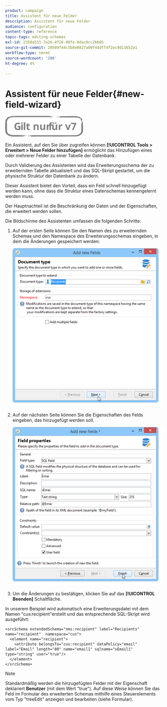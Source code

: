 ```yaml
---
product: campaign
title: Assistent für neue Felder
description: Assistent für neue Felder
audience: configuration
content-type: reference
topic-tags: editing-schemas
exl-id: 2350a531-7a26-4f26-90fe-8dac0cc26605
source-git-commit: 20509f44c5b8e0827a09f44dffdf2ec9d11652a1
workflow-type: tm+mt
source-wordcount: '206'
ht-degree: 4%

---
```


# Assistent für neue Felder{#new-field-wizard}

![](../../assets/v7-only.svg)

Ein Assistent, auf den Sie über zugreifen können **[!UICONTROL Tools > Erweitert > Neue Felder hinzufügen]** ermöglicht das Hinzufügen eines oder mehrerer Felder zu einer Tabelle der Datenbank.

Durch Validierung des Assistenten wird das Erweiterungsschema der zu erweiternden Tabelle aktualisiert und das SQL-Skript gestartet, um die physische Struktur der Datenbank zu ändern.

Dieser Assistent bietet den Vorteil, dass ein Feld schnell hinzugefügt werden kann, ohne dass die Struktur eines Datenschemas kennengelernt werden muss.

Der Hauptnachteil ist die Beschränkung der Daten und der Eigenschaften, die erweitert werden sollen.

Die Bildschirme des Assistenten umfassen die folgenden Schritte:

1. Auf der ersten Seite können Sie den Namen des zu erweiternden Schemas und den Namespace des Erweiterungsschemas eingeben, in dem die Änderungen gespeichert werden:

   ![](assets/d_ncs_integration_schema_addfield.png)

1. Auf der nächsten Seite können Sie die Eigenschaften des Felds eingeben, das hinzugefügt werden soll.

   ![](assets/d_ncs_integration_schema_addfield2.png)

1. Um die Änderungen zu bestätigen, klicken Sie auf das **[!UICONTROL Beenden]** Schaltfläche.

In unserem Beispiel wird automatisch eine Erweiterungsdatei mit dem Namen &quot;cus:recipient&quot;erstellt und das entsprechende SQL-Skript wird ausgeführt:

```
<srcSchema extendedSchema="nms:recipient" label="Recipients" name="recipient"  namespace="cus">  
  <element name="recipient">    
    <attribute belongsTo="cus:recipient" dataPolicy="email" label="Email" length="80" name="email1" sqlname="sEmail1" type="string" user="true"/>  
  </element>
</srcSchema>
```

>[!NOTE]
>
>Standardmäßig werden die hinzugefügten Felder mit der Eigenschaft deklariert **Benutzer** (mit dem Wert &quot;true&quot;). Auf diese Weise können Sie das Feld im Formular des erweiterten Schemas mithilfe eines Steuerelements vom Typ &quot;treeEdit&quot; anzeigen und bearbeiten (siehe Formular).
